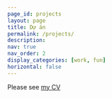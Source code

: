 ```yaml
---
page_id: projects
layout: page
title: Dự án
permalink: /projects/
description:
nav: true
nav_order: 2
display_categories: [work, fun]
horizontal: false
---
```


Please see [my CV](https://p-hoanganh.github.io/assets/pdf/en-us/CV___Hoang_Anh_PHAM___last_updated_Jan_2024.pdf)

